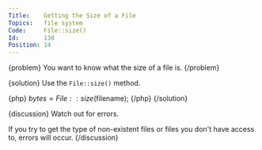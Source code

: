 ```yaml
---
Title:    Getting the Size of a File
Topics:   file system
Code:     File::size()
Id:       138
Position: 14
---
```


{problem}
You want to know what the size of a file is.
{/problem}

{solution}
Use the `File::size()` method.

{php}
$bytes = File::size($filename);
{/php}
{/solution}

{discussion}
Watch out for errors.

If you try to get the type of non-existent files or files you don't have access to, errors will occur.
{/discussion}
